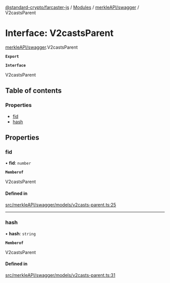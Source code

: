 [@standard-crypto/farcaster-js](../README.md) / [Modules](../modules.md) / [merkleAPI/swagger](../modules/merkleAPI_swagger.md) / V2castsParent

# Interface: V2castsParent

[merkleAPI/swagger](../modules/merkleAPI_swagger.md).V2castsParent

**`Export`**

**`Interface`**

V2castsParent

## Table of contents

### Properties

- [fid](merkleAPI_swagger.V2castsParent.md#fid)
- [hash](merkleAPI_swagger.V2castsParent.md#hash)

## Properties

### fid

• **fid**: `number`

**`Memberof`**

V2castsParent

#### Defined in

[src/merkleAPI/swagger/models/v2casts-parent.ts:25](https://github.com/standard-crypto/farcaster-js/blob/main/src/merkleAPI/swagger/models/v2casts-parent.ts#L25)

___

### hash

• **hash**: `string`

**`Memberof`**

V2castsParent

#### Defined in

[src/merkleAPI/swagger/models/v2casts-parent.ts:31](https://github.com/standard-crypto/farcaster-js/blob/main/src/merkleAPI/swagger/models/v2casts-parent.ts#L31)
